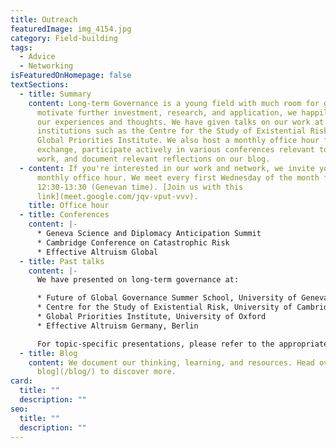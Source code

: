```yaml
---
title: Outreach
featuredImage: img_4154.jpg
category: Field-building
tags:
  - Advice
  - Networking
isFeaturedOnHomepage: false
textSections:
  - title: Summary
    content: Long-term Governance is a young field with much room for growth. To
      motivate further investment, research, and application, we happily share
      our experiences and thoughts. We have given talks on our work at
      institutions such as the Centre for the Study of Existential Risk or the
      Global Priorities Institute. We also host a monthly office hour for casual
      exchange, participate actively in various conferences relevant to our
      work, and document relevant reflections on our blog.
  - content: If you're interested in our work and network, we invite you to join our
      monthly office hour. We meet every first Wednesday of the month from
      12:30-13:30 (Genevan time). [Join us with this
      link](meet.google.com/jqv-vput-vvv).
    title: Office hour
  - title: Conferences
    content: |-
      * Geneva Science and Diplomacy Anticipation Summit
      * Cambridge Conference on Catastrophic Risk
      * Effective Altruism Global
  - title: Past talks
    content: |-
      We have presented on long-term governance at:

      * Future of Global Governance Summer School, University of Geneva
      * Centre for the Study of Existential Risk, University of Cambridge
      * Global Priorities Institute, University of Oxford
      * Effective Altruism Germany, Berlin

      For topic-specific presentations, please refer to the appropriate project.
  - title: Blog
    content: We document our thinking, learning, and resources. Head over to [our
      blog](/blog/) to discover more.
card:
  title: ""
  description: ""
seo:
  title: ""
  description: ""
---
```

